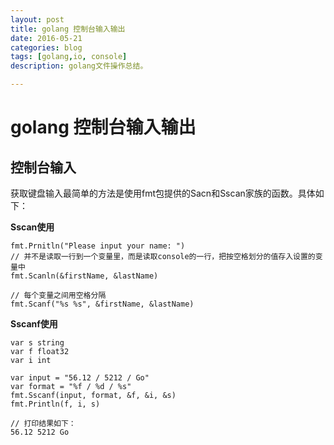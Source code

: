 ```yaml
---
layout: post
title: golang 控制台输入输出
date: 2016-05-21
categories: blog
tags: [golang,io, console]
description: golang文件操作总结。

---
```

# golang 控制台输入输出
## 控制台输入
获取键盘输入最简单的方法是使用fmt包提供的Sacn和Sscan家族的函数。具体如下：

**Sscan使用**

	fmt.Prnitln("Please input your name: ")
	// 并不是读取一行到一个变量里，而是读取console的一行，把按空格划分的值存入设置的变量中
	fmt.Scanln(&firstName, &lastName)
	
	// 每个变量之间用空格分隔
	fmt.Scanf("%s %s", &firstName, &lastName)
	
**Sscanf使用**

	var s string
	var f float32
	var i int
	
	var input = "56.12 / 5212 / Go"
	var format = "%f / %d / %s"
	fmt.Sscanf(input, format, &f, &i, &s)
	fmt.Println(f, i, s)
	
	// 打印结果如下：
	56.12 5212 Go